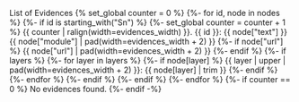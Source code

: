 
List of Evidences
{% set_global counter = 0 %}
{%- for id, node in nodes %} 
    {%- if id is starting_with("Sn") %}
        {%- set_global counter = counter + 1 %} 
{{ counter | ralign(width=evidences_width) }}. {{ id }}: {{ node["text"] }} 
{{ node["module"] | pad(width=evidences_width + 2) }}
        {%- if node["url"] %}
{{ node["url"] | pad(width=evidences_width + 2) }}
        {%- endif %} 
        {%- if layers %}
          {%- for layer in layers %}
            {%- if node[layer] %}
{{ layer | upper | pad(width=evidences_width + 2) }}: {{ node[layer] | trim }}
            {%- endif %}
          {%- endfor %}
        {%- endif %}
    {%- endif %} 
{%- endfor %} 
{%- if counter == 0 %}
No evidences found.
{%- endif -%}